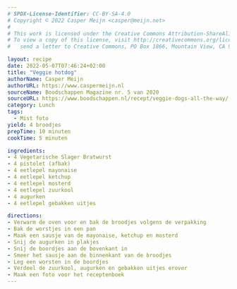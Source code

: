 ```yaml
---
# SPDX-License-Identifier: CC-BY-SA-4.0
# Copyright © 2022 Casper Meijn <casper@meijn.net>
# 
# This work is licensed under the Creative Commons Attribution-ShareAlike 4.0 International License. 
# To view a copy of this license, visit http://creativecommons.org/licenses/by-sa/4.0/ or 
#   send a letter to Creative Commons, PO Box 1866, Mountain View, CA 94042, USA.

layout: recipe
date: 2022-05-07T07:46:24+02:00
title: "Veggie hotdog"
authorName: Casper Meijn
authorURL: https://www.caspermeijn.nl
sourceName: Boodschappen Magazine nr. 5 van 2020
sourceURL: https://www.boodschappen.nl/recept/veggie-dogs-all-the-way/
category: Lunch
tags:
  - Mist foto
yield: 4 broodjes
prepTime: 10 minuten
cookTime: 5 minuten 

ingredients:
- 4 Vegetarische Slager Bratwurst
- 4 pistolet (afbak)
- 4 eetlepel mayonaise
- 4 eetlepel ketchup
- 4 eetlepel mosterd
- 4 eetlepel zuurkool
- 4 augurken
- 4 eetlepel gebakken uitjes

directions:
- Verwarm de oven voor en bak de broodjes volgens de verpakking
- Bak de worstjes in een pan
- Maak een sausje van de mayonaise, ketchup en mosterd
- Snij de augurken in plakjes
- Snij de boordjes aan de bovenkant in
- Smeer het sausje aan de binnenkant van de broodjes
- Leg een worsten in de boordjes
- Verdeel de zuurkool, augurken en gebakken uitjes erover
- Maak een foto voor het receptenboek
---
```

